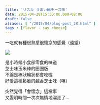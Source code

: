 ```yaml
---
title: 'リスカ うまい輪チーズ味'
date: 2015-04-28T15:30:00.000+08:00
draft: false
aliases: [ "/2015/04/blog-post_28.html" ]
tags : [flavor - say cheese]
---
```


一吃就有種很熟悉很懷念的感覺（遠望）  

[![](https://farm9.staticflickr.com/8776/17133945891_bd21a2eb9e_z.jpg)](https://farm9.staticflickr.com/8776/17133945891_bd21a2eb9e_z.jpg)

是小時候小食部零食的味道  
芝士味玉米棒的圈圈版  
不論是棒狀輪狀都會吃喔  
好愛這種鬆脆的鹹香芝士味（嘻）  
  
突然覺得「會懷念」這檔事  
又證明時間一次次無情地溜走了...